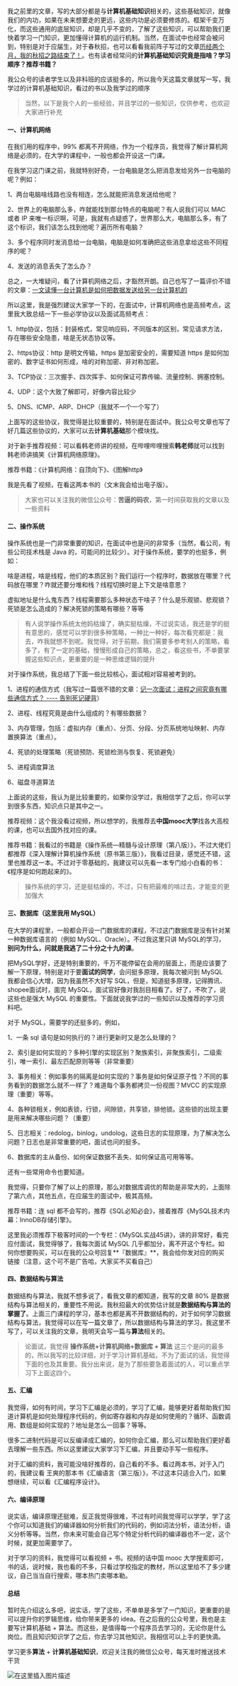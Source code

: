 我之前里的文章，写的大部分都是与**计算机基础知识**相关的，这些基础知识，就像我们的内功，如果在未来想要走的更远，这些内功是必须要修炼的。框架千变万化，而这些通用的底层知识，却是几乎不变的，了解了这些知识，可以帮助我们更快着学习一门知识，更加懂得计算机的运行机制。当然，在面试中也经常会被问到，特别是对于应届生，对于春秋招，也可以看看我前阵子写过的文章[历经两个月，我的秋招之路结束了！](https://mp.weixin.qq.com/s/HiDp0UWM2hy_riERh53w8Q)。也有读者经常问的**计算机基础知识究竟是指啥？学习顺序？推荐书籍？**

我公众号的读者学生以及非科班的应该挺多的，所以我今天这篇文章就写一写，我学过的计算机基础知识，看过的书以及我学过的顺序

> 当然，以下是我个人的一些经验，并且学过的一些知识，仅供参考，也欢迎大家进行补充

#### 一、计算机网络

在我们用的程序中，99% 都离不开网络，作为一个程序员，我觉得了解计算机网络是必须的，在大学的课程中，一般也都会开设这一门课。

在我学习这门课之前，我就特别好奇，一台电脑是怎么把消息发给另外一台电脑的呢？例如：

1、两台电脑啥线路也没有相连，怎么就能把消息发送给他呢？

2、世界上的电脑那么多，咋就能找到那台特点的电脑呢？有人说我们可以 MAC 或者 IP 来唯一标识啊，可是，我就有点疑惑了，世界那么大，电脑那么多，有了这个标识，我们该怎么找到他呢？遍历所有电脑？

3、多个程序同时发消息给一台电脑，电脑是如何准确把这些消息拿给这些不同程序的呢？

4、发送的消息丢失了怎么办？

总之，一大堆疑问，看了计算机网络之后，才豁然开朗。自己也写了一篇评价不错的文章：[一文读懂一台计算机是如何把数据发送给另一台计算机的](https://mp.weixin.qq.com/s/Y3-CM6EiIX9saXn4U9yu1w)

所以这里，我是强烈建议大家学一下的，在面试中，计算机网络也是高频考点，这里我大致总结一下一些必学协议以及面试高频考点：

1、http协议，包括：封装格式，常见响应码，不同版本的区别，常见请求方法，存在哪些安全隐患，啥是无状态协议等。

2、https协议：http 是明文传输，https 是加密安全的，需要知道 https 是如何加密的、数字证书如何形成，啥的对称加密、非对称加密。

3、TCP协议：三次握手、四次挥手、如何保证可靠传输、流量控制、拥塞控制。

4、UDP：这个大致了解即可，好像内容比较少

5、DNS、ICMP、ARP、DHCP（我就不一个一个写了）

上面写的这些协议，我觉得是比较重要的，特别是在面试中。我公众号文章也写了好几篇这些协议的，大家可以去**计算机基础**那个模块找。

对于新手推荐视频：可以看韩老师讲的视频，在哔哩哔哩搜索**韩老师**就可以找到 韩老师讲搞笑《计算机网络原理》。

推荐书籍：《计算机网络：自顶向下》、《图解http》

我是先看了视频，在看这两本书的（文末我会给出电子版）。

> 大家也可以关注我的微信公众号：**苦逼的码农**，第一时间获取我的文章以及一些资料



#### 二、操作系统

操作系统也是一门非常重要的知识，在面试中也是问的非常多（当然，看公司，有些公司技术栈是 Java 的，可能问的比较少）。对于操作系统，要学的也挺多，例如：

啥是进程，啥是线程，他们的本质区别？我们运行一个程序时，数据放在哪里？代码放在哪里？咋就还要分堆和栈？线程切换时是上下文是啥意思？

虚拟地址是什么鬼东西？线程需要那么多种状态干啥子？什么是乐观锁、悲观锁？死锁是怎么造成的？解决死锁的策略有哪些？等等

> 有人说学操作系统太他妈枯燥了，确实挺枯燥，不过说实话，我还是学的挺有意思的，感觉可以学到很多种策略，一种比一种好，每次看完都是：我去，咋我就想不到呢。我觉得，对于前期，我们需要多参考别人的策略，看多了，有了一定的基础，慢慢形成自己的策略，总之，看这些书，不单要掌握这些知识点，更重要的是一种思维逻辑的提升

对于操作系统，我总结了下面一些比较核心，面试相对容易被考到的。

1、进程的通信方式（我写过一篇很不错的文章：[记一次面试：进程之间究竟有哪些通信方式？ ---- 告别死记硬背](https://mp.weixin.qq.com/s/5CbYGrylSKx1JwtOiW3aOQ)）

2、进程、线程究竟是由什么组成的？有哪些数据？

3、内存管理，包括：虚拟内存（重点）、分页、分段、分页系统地址映射、内存置换算法（重点）。

4、死锁的处理策略（死锁预防、死锁检测与恢复、死锁避免）

5、进程调度算法

6、磁盘寻道算法

上面说的这些，我认为是比较重要的，如果你没学过，我相信学了之后，你可以学到很多东西，知识点只是其中之一。

推荐视频：这个我没看过视频，所以想学的，我推荐去**中国mooc大学**找各大高校的课，也可以去国外找对应的课。

推荐书籍：我看过的书籍是《操作系统—精髓与设计原理（第八版）》，不过大佬们都推荐《深入理解计算机操作系统（原书第三版）》，我看过目录，感觉还不错，这里也推荐这一本。不过对于零基础的，我建议可以先看一本专门给小白看的书：《程序是如何跑起来的》。

> 操作系统的学习，还是挺枯燥的，不过，只有把最难的啃过去，才能变的更加强大

#### 三、数据库（这里我用 MySQL）

在大学的课程里，一般都会开设一门数据库的课程，不过这门数据库是没有针对某一种数据库语言的（例如 MySQL、Oracle）。不过我这里只讲 MySQL的学习，**别问为什么，问就是我逃了二十分之十九的课**。

把MySQL学好，还是特别重要的，千万不能停留在会用的层面上，而是应该要了解一下原理，特别是对于要**面试的同学**，会问挺多原理，我每次被问到 MySQL 我都会信心大增，因为我虽然不大好写 SQL，但是，知道挺多原理，记得腾讯、shopee面试时，面完 MySQL，面试官好像对我刮目相看了。好了，不吹了，说这些也是强大 MySQL 的重要性。下面就说我学过的一些知识以及推荐的学习资料吧。

对于 MySQL，需要学的还挺多的，例如，

1、一条 sql 语句是如何执行的？进行更新时又是怎么处理的？

2、索引是如何实现的？多种引擎的实现区别？聚族索引，非聚族索引，二级索引，唯一索引、最左匹配原则等等（非常重要）

3、事务相关：例如事务的隔离是如何实现的？事务是如何保证原子性？不同的事务看到的数据怎么就不一样了？难道每个事务都拷贝一份视图？MVCC 的实现原理（重要）等等。

4、各种锁相关，例如表锁，行锁，间隙锁，共享锁，排他锁。这些锁的出现主要是用来解决哪些问题？（重要）

5、日志相关：redolog，binlog，undolog，这些日志的实现原理，为了解决怎么问题？日志也是非常重要的吧，面试也问的挺多。

6、数据库的主从备份、如何保证数据不丢失、如何保证高可用等等。

还有一些常用命令也要知道。

我觉得，只要你了解了以上的原理，那么对数据库调优的帮助是非常大的，上面除了第六点，其他五点，在应届生的面试中，极其高频。

推荐书籍：连 sql 都不会写的，推荐《SQL必知必会》，接着推荐《MySQL技术内幕：InnoDB存储引擎》。

这里我必须推荐下极客时间的一个专栏：《MySQL实战45讲》，讲的非常好，看完应付面试，我觉得够了，我每次面试 MySQL 几乎都加分，离不开这个专栏。如何你想要购买，可以在我的公众号回复**『数据库』**，我会给你发对应的购买链接（注意，这个可不是广告哈，大家买不买看自己）

#### 四、数据结构与算法

数据结构与算法，我就不想多说了，看我文章的都知道，我写的文章 80% 是数据结构与算法相关的，重要性不用说。我秋招最大的优势估计就是**数据结构与算法的掌握了**。上面三门课程的学习，基本也都是离不开数据结构的，对于如何学习数据结构与算法，我觉得可以在写一篇文章了，所以数据结构与算法的学习，我这里不写了，可以关注我的文章，我明天会写一篇与**算法**相关的。

 

> 论面试，我觉得 **操作系统+计算机网络+数据库  + 算法** 这三个是问的最多的，所以我写的比较详细，对于学习计算机基础，不为了面试的话，我觉得下面的也及其重要。我分出来说，是为了那些要急着面试的人，可以重点学习下上面这四个。

#### 五、汇编

我觉得，如何有时间，学习下汇编是必须的，学习了汇编，能够更好着帮助我们知道计算机是如何处理程序代码的，例如寄存器和内存是如何使用的？循环、函数调用、数组是如何实现的？地址是怎么一回事？等等。

很多二进制代码是可以反编译成汇编的，如何你会汇编，那么可以帮助我们更好着去理解一些东西。所以这里建议大家学习下汇编，并且要动手写一些程序。



对于汇编的资料，我可能没啥好推荐的，自己看的不多。看过两本书，对于入门的，我建议看 王爽的那本书《汇编语言（第三版）》，不过这本只适合入门，如果想继续，可以看《汇编程序设计》。

#### 六、编译原理

说实话，编译原理还挺难，反正我觉得很难，不过有时间我觉得可以学学，学了这个你可以知道我们的编译器如何分析我们的代码的，例如词法分析，语法分析，语义分析等等。当然，你未来可能会自己写个特定分析代码的编译器也不一定，这个时候，就更加需要学了。

对于学习的资料，我觉得可以看视频 + 书。视频的话中国 mooc 大学搜索即可，书的话，说时候，我也看的不多，只看过学校指定的教材，所以这里给不了多少建议，自己当当自行搜索，哪本热门卖哪本勒。

#### 总结

暂时先介绍这么多吧，说实话，学了这些，不单单是多学了一门知识，更重要的是可以提升你的罗辑思维，给你带来更多的 idea。在之后我的公众号里，我也是主要写计算机基础 + 算法。而这些，是值得每一个程序员去学习的，无论你是什么岗位。而且知识知识学了之后，你去学习其他知识，我相信可以上手的更快滴。

学习更多**算法** + **计算机基础知识**，欢迎关注我的微信公众号，每天准时推送技术干货

![在这里插入图片描述](https://img-blog.csdnimg.cn/20200306223728524.png?x-oss-process=image/watermark,type_ZmFuZ3poZW5naGVpdGk,shadow_10,text_aHR0cHM6Ly9ibG9nLmNzZG4ubmV0L20wXzM3OTA3Nzk3,size_16,color_FFFFFF,t_70)



